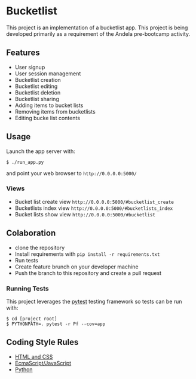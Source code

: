 # Bucketlist
This project is an implementation of a bucketlist app. This project is
being developed primarily as a requirement of the Andela pre-bootcamp
activity.

## Features
- User signup
- User session management
- Bucketlist creation
- Bucketlist editing
- Bucketlist deletion
- Bucketlist sharing
- Adding items to bucket lists
- Removing items from bucketlists
- Editing bucke list contents

## Usage
Launch the app server with:

    $ ./run_app.py

and point your web browser to `http://0.0.0.0:5000/`
### Views
- Bucket list create view `http://0.0.0.0:5000/#bucketlist_create`
- Bucketlists index view `http://0.0.0.0:5000/#bucketlists_index`
- Bucket lists show view `http://0.0.0.0:5000/#bucketlist`

## Colaboration
- clone the repository
- Install requirements with `pip install -r requirements.txt`
- Run tests
- Create feature brunch on your developer machine
- Push the branch to this repository and create a pull request

### Running Tests
This project leverages the [pytest](https://docs.pytest.org/en/latest/contents.html)
testing framework so tests can be run with:

    $ cd [project root]
    $ PYTHONPATH=. pytest -r Pf --cov=app


## Coding Style Rules
- [HTML and CSS](http://codeguide.co/)
- [EcmaScript/JavaScript](https://github.com/airbnb/javascript)
- [Python](https://www.python.org/dev/peps/pep-0008/)
